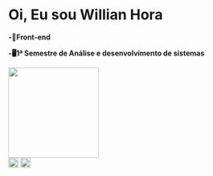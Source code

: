 <h1>Oi, Eu sou Willian Hora</h1> 
<p><b>-📝Front-end</b></p>
<p><b>-🖥1ª Semestre de Análise e desenvolvimento de sistemas</b></p>

<img height="180em" src="https://github-readme-stats.vercel.app/api/top-langs/?username=WillianHora&layout=compact&langs_count=7&theme=dark"/>




<div>
<img align="center" height="20px" src="https://upload.wikimedia.org/wikipedia/commons/thumb/0/05/Flag_of_Brazil.svg/1280px-Flag_of_Brazil.svg.png" >
<img align="center" height="20px" src="https://upload.wikimedia.org/wikipedia/commons/thumb/b/be/Bandeira_de_Sergipe.svg/1200px-Bandeira_de_Sergipe.svg.png">
  </div>
  
